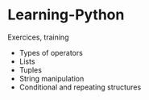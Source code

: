 # Learning-Python
Exercices, training

- Types of operators
- Lists
- Tuples
- String manipulation
- Conditional and repeating structures
